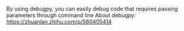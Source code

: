 By using debugpy, you can easily debug code that requires passing parameters through command line
About debugpy: https://zhuanlan.zhihu.com/p/560405414